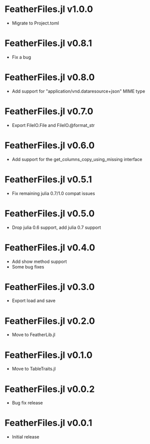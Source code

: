 # FeatherFiles.jl v1.0.0
* Migrate to Project.toml

# FeatherFiles.jl v0.8.1
* Fix a bug

# FeatherFiles.jl v0.8.0
* Add support for "application/vnd.dataresource+json" MIME type

# FeatherFiles.jl v0.7.0
* Export FileIO.File and FileIO.@format_str

# FeatherFiles.jl v0.6.0
* Add support for the get_columns_copy_using_missing interface

# FeatherFiles.jl v0.5.1
* Fix remaining julia 0.7/1.0 compat issues

# FeatherFiles.jl v0.5.0
* Drop julia 0.6 support, add julia 0.7 support

# FeatherFiles.jl v0.4.0
* Add show method support
* Some bug fixes

# FeatherFiles.jl v0.3.0
* Export load and save

# FeatherFiles.jl v0.2.0
* Move to FeatherLib.jl

# FeatherFiles.jl v0.1.0
* Move to TableTraits.jl

# FeatherFiles.jl v0.0.2
* Bug fix release

# FeatherFiles.jl v0.0.1
* Initial release
